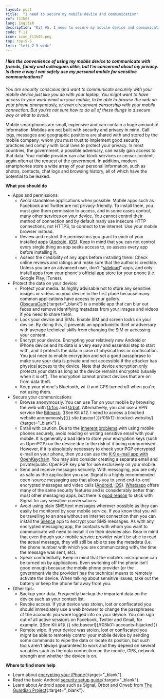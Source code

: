 ```yaml
---
layout: post
title:  "I need to secure my mobile device and communication"
ref: f11k05
lang: English
description: "Kit #5. I need to secure my mobile device and communication"
code: f-11
icon: icon_f11k05.png
top: top-9-5
left: "left-2-5 wide"
---
```


##### I like the convenience of using my mobile device to communicate with friends, family and colleagues alike, but I’m concerned about my privacy. Is there a way I can safely use my personal mobile for sensitive communications?

*You are security conscious and want to communicate securely with your mobile device just like you do with your laptop. You might want to have access to your work email on your mobile, to be able to browse the web on your phone anonymously, or even circumvent censorship with your mobile connection. But you’re not sure how to do all of these things in a secure way or what to avoid.*

Mobile smartphones are small, expensive and can contain a huge amount of information. Mobiles are not built with security and privacy in mind. Call logs, messages and geographic positions are shared with and stored by the mobile company, whom you must trust to implement good security practices and comply with local laws to protect your privacy. In most countries, the government, a possible adversary, can easily gain access to that data. Your mobile provider can also block services or censor content, again often at the request of the government. In addition, modern smartphones store a wide array of your personal information, such as photos, contacts, chat logs and browsing history, all of which have the potential to be leaked.

**What you should do**

+ Apps and permissions:
  + Avoid standalone applications when possible. Mobile apps such as Facebook and Twitter are not privacy-friendly. To install them, you must give them permission to access, and in some cases control, many other services on your device. You cannot control their method of connection and by default many use insecure HTTP connections, not HTTPS, to connect to the internet. Use your mobile browser instead.
  + Review and restrict the permissions you grant to each of your installed apps ([Android](https://support.google.com/googleplay/answer/6270602), [iOS](https://support.apple.com/en-us/HT203033)). Keep in mind that you can not control every single thing an app seeks access to, so assess every app before installing it.
  + Assess the credibility of any apps before installing them. Check online reviews and ratings and make sure that the author is credible. Unless you are an advanced user, don't "[sideload](https://en.wikipedia.org/wiki/Sideloading)" apps, and only install apps from your phone's official app store for your phone (i.e. Google Play, iTunes).
+ Protect the data on your device:
  + Protect your media. Its highly advisable not to store any sensitive images or videos on your device in the first place because many common applications have access to your gallery. [ObscuraCam](https://securityinabox.org/en/guide/obscuracam/android/){:target="_blank"} is a mobile app that can blur out faces and remove identifying metadata from your images and videos if you need to share them.
  + Lock your device and SIMs. Enable SIM and screen locks on your device. By doing this, it prevents an opportunistic thief or adversary with average technical skills from changing the SIM or accessing your content.
  + Encrypt your device. Encrypting your relatively new Android or iPhone device and its data is a very easy and essential step to start with, and it protects the data in case of physical loss or confiscation. You just need to enable encryption and set a good passphrase to make sure your data is private and not accessible if the attacker has physical access to the device. Note that device encryption only protects your data as long as the device remains encrypted (usually when it is off). The encryption cannot protect devices that are on from data theft.
  + Keep your phone's Bluetooth, wi-fi and GPS turned off when you're not using them.
+ Secure your communications
  + Browse anonymously. You can use Tor on your mobile by browsing the web with [Orfox](https://guardianproject.info/apps/orfox/) and [Orbot](https://guardianproject.info/apps/orbot/). Alternatively, you can use a VPN service like [Bitmask](https://riseup.net/en/vpn/how-to/android). ([See Kit #12. I need to access a blocked website anonymously]({{ site.baseurl }}/f05k12-blocked-website/){:target="_blank"} ).
  + Email with caution. Due to the [inherent problems](https://ssd.eff.org/en/module/problem-mobile-phones) with using mobile phones securely, avoid reading or writing sensitive email with your mobile. It is generally a bad idea to store your encryption keys (such as OpenPGP) on the device due to the risk of it being compromised. However, if it is absolutely necessary to check your PGP encrypted e-mail on your phone, then you can use the [K-9 e-mail app with OpenKeychain](https://k9mail.github.io/documentation/security/pgpmime_current.html). You may also consider creating a separate email and private/public OpenPGP key pair for use exclusively on your mobile.
  + Send and receive messages securely. With messaging, you are only as safe as the application you use. Signal is a highly recommended open-source messaging app that allows you to send end-to-end encrypted messages and video calls ([Android](https://ssd.eff.org/en/module/how-use-signal-android), [iOS](https://ssd.eff.org/en/module/how-use-signal-ios)). [Whatsapp](https://ssd.eff.org/en/module/how-use-whatsapp-android) offers many of the same security features and is considerably better than most other messaging apps, but there is [good reason](https://securityinabox.org/en/blog/2016-05-23/why-we-still-recommend-signal-over-whatsapp-even-though-they-both-use-end-to-end-encryption/) to stick with Signal for any sensitive conversations.
  + Avoid using plain SMS/text messages wherever possible as they can easily be monitored by your mobile service. If you know that you will be travelling to an area without an Internet connection then you can install the [Silence](https://silence.im/) app to encrypt your SMS messages. As with any encrypted messaging app, the contacts with whom you want to communicate will need to install it on their devices also. Bear in mind that even though your mobile service provider won't be able to read the actual message, they will still be able to see the metadata (i.e. the phone number with which you are communicating with, the time the message was sent, etc).
  + Speak confidentially. Keep in mind that the mobile’s microphone can be turned on by applications. Even switching off the phone isn’t good enough because the mobile phone provider (or the government via the provider) has the technical means to remotely activate the device. When talking about sensitive issues, take out the battery or keep the phone far away from you.
+ Other tips:
  + Backup your data. Frequently backup the important data on the device such as your contact list.
  + Revoke access. If your device was stolen, lost or confiscated you should immediately use a web browser to change the passphrases of the accounts you were logged into on your device. You can sign out of all active sessions on Facebook, Twitter and Gmail, for example. ([See Kit #1]( {{ site.baseurl}}/f08k01-accounts-hijacked ))
  + Remote wipe. If your device was stolen, lost or confiscated you might be able to remotely control your mobile device by sending some commands to wipe the data or locate its position, but such tools aren’t always guaranteed to work and they depend on several variables such as the data connection on the mobile, GPS, network strength and whether the device is on.

**Where to find more help**

+ Learn about [encrypting your iPhone](https://ssd.eff.org/en/module/how-encrypt-your-iphone){:target="_blank"}.
+ Read the basic Android [security setup guide](https://securityinabox.org/en/guide/basic-setup/android){:target="_blank"}.
+ Learn about Android apps such as Signal, Orbot and Orweb from [The Guardian Project](https://play.google.com/store/apps/details?id=org.witness.sscphase1){:target="_blank"}.

